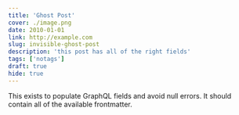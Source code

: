 ```yaml
---
title: 'Ghost Post'
cover: ./image.png
date: 2010-01-01
link: http://example.com
slug: invisible-ghost-post
description: 'this post has all of the right fields'
tags: ['notags']
draft: true
hide: true
---
```


This exists to populate GraphQL fields and avoid null errors. It should contain all of the available frontmatter.
